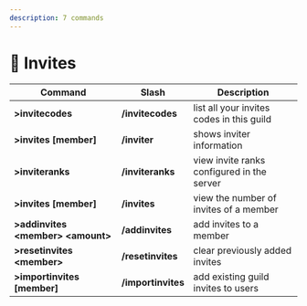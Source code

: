 ```yaml
---
description: 7 commands
---
```


# 📨 Invites

| Command                             | Slash              | Description                                |
| ----------------------------------- | ------------------ | ------------------------------------------ |
| **>invitecodes**                    | **/invitecodes**   | list all your invites codes in this guild  |
| **>invites \[member]**              | **/inviter**       | shows inviter information                  |
| **>inviteranks**                    | **/inviteranks**   | view invite ranks configured in the server |
| **>invites \[member]**              | **/invites**       | view the number of invites of a member     |
| **>addinvites \<member> \<amount>** | **/addinvites**    | add invites to a member                    |
| **>resetinvites \<member>**         | **/resetinvites**  | clear previously added invites             |
| **>importinvites \[member]**        | **/importinvites** | add existing guild invites to users        |

